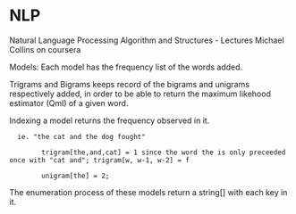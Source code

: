 NLP
===

Natural Language Processing Algorithm and Structures - Lectures Michael Collins on coursera 

Models:
Each model has the frequency list of the words added. 

Trigrams and Bigrams keeps record of the bigrams and unigrams respectively added, in order to be able to return the maximum likehood estimator (Qml) of a given word.

Indexing a model returns the frequency observed in it. 

      ie. "the cat and the dog fought" 
      
            trigram[the,and,cat] = 1 since the word the is only preceeded once with "cat and"; trigram[w, w-1, w-2] = f
            
            unigram[the] = 2;
            
The enumeration process of these models return a string[] with each key in it. 
